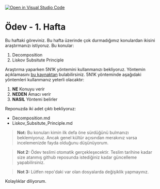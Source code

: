 [![Open in Visual Studio Code](https://classroom.github.com/assets/open-in-vscode-c66648af7eb3fe8bc4f294546bfd86ef473780cde1dea487d3c4ff354943c9ae.svg)](https://classroom.github.com/online_ide?assignment_repo_id=7971162&assignment_repo_type=AssignmentRepo)
# Ödev - 1. Hafta

Bu haftaki göreviniz. Bu hafta üzerinde çok durmadığımız konulardan ikisini araştırmanızı istiyoruz. Bu konular:

1. Decomposition
2. Liskov Subsitute Principle

Araştırma yaparken 5N1K yöntemini kullanmanızı bekliyoruz. Yöntemin açıklamasını [bu kaynaktan](https://ilkha.com/guncel/5n1k-nedir-5n1k-tekniginin-anlami-ve-acilimi-nedir-150657) bulabilirsiniz. 5N1K yönteminde aşağıdaki yöntemleri kullanmanız yeterli olacaktır:

1. **NE** Konuyu verir
2. **NEDEN** Amacı verir
3. **NASIL** Yöntemi belirler

Reponuzda iki adet çıktı bekliyoruz:

- Decomposition.md
- Liskov_Subsitute_Principle.md

>**Not:** Bu konuları kimin ilk defa öne sürdüğünü bulmanızı beklemiyoruz. Ancak genel kültür açısından merakınız varsa incelemenizde fayda olduğunu düşünüyorum.

>**Not 2:** Ödev teslimi otomatik gerçekleşecektir. Teslim tarihine kadar size atanmış github reposunda istediğiniz kadar güncelleme yapabilirsiniz.

> **Not 3:** Lütfen repo'daki var olan dosyalarda değişiklik yapmayınız.

Kolaylıklar diliyorum.

